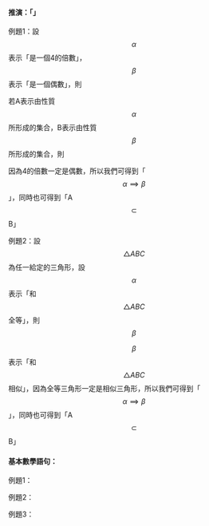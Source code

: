#### 推演：「」

例題1：設$$\alpha$$表示「是一個4的倍數」，$$\beta$$表示「是一個偶數」，則

若A表示由性質$$\alpha$$所形成的集合，B表示由性質$$\beta$$所形成的集合，則

因為4的倍數一定是偶數，所以我們可得到「$$\alpha\implies\beta$$」，同時也可得到「A$$\subset$$B」

例題2：設$$\bigtriangleup ABC$$為任一給定的三角形，設$$\alpha$$表示「和$$\bigtriangleup ABC$$全等」，則$$\beta$$

$$\beta$$表示「和$$\bigtriangleup ABC$$相似」，因為全等三角形一定是相似三角形，所以我們可得到「$$\alpha\implies\beta$$」，同時也可得到「A$$\subset$$B」

#### 基本數學語句：

例題1：

例題2：

例題3：

